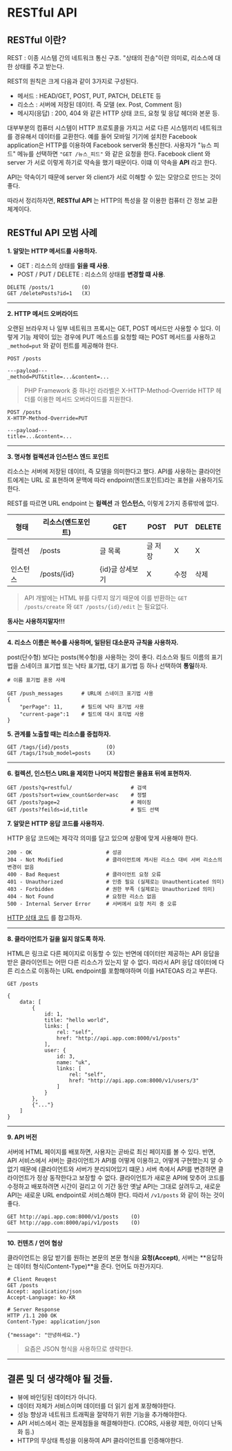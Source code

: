 # RESTful API

## RESTful 이란?

REST : 이종 시스템 간의 네트워크 통신 구조. "상태의 전송"이란 의미로, 리소스에 대한 상태를 주고 받는다.

REST의 원칙은 크게 다음과 같이 3가지로 구성된다.
- 메서드 : HEAD/GET, POST, PUT, PATCH, DELETE 등
- 리소스 : 서버에 저장된 데이터. 즉 모델 (ex. Post, Comment 등)
- 메시지(응답) : 200, 404 와 같은 HTTP 상태 코드, 요청 및 응답 헤더와 본문 등.

대부부분의 컴퓨터 시스템이 HTTP 프로토콜을 가지고 서로 다른 시스템끼리 네트워크를 경유해서 데이터를 교환한다. 예를 들어 모바일 기기에 설치한 Facebook application은 HTTP를 이용하여 Facebook server와 통신한다. 사용자가 "뉴스 피드" 메뉴를 선택하면 `"GET /뉴스_피드"` 와 같은 요청을 한다. Facebook client 와 server 가 서로 이렇게 하기로 약속을 했기 때문이다. 이떄 이 약속을 **API** 라고 한다. 

API는 약속이기 때문에 server 와 client가 서로 이해할 수 있는 모양으로 만드는 것이 좋다.

따라서 정리하자면, **RESTful API** 는 HTTP의 특성을 잘 이용한 컴퓨터 간 정보 교환 체계이다.

## RESTful API 모범 사례

**1. 알맞는 HTTP 메서드를 사용하자.**

- GET : 리소스의 상태를 **읽을 때 사용**.
- POST / PUT / DELETE : 리소스의 상태를 **변경할 떄 사용**.

~~~
DELETE /posts/1         (O)
GET /deletePosts?id=1   (X) 
~~~

---------------------------------------

**2. HTTP 메서드 오버라이드**

오랜된 브라우저 나 일부 네트워크 프록시는 GET, POST 메서드만 사용할 수 있다. 이렇게 기능 제약이 있는 경우에 PUT 메소드를 요청할 때는 POST 메서드를 사용하고 `_method=put` 와 같이 힌트를 제공해야 한다.

~~~
POST /posts

---payload---
_method=PUT&title=...&content=...
~~~

> PHP Framework 중 하나인 라라벨은 X-HTTP-Method-Override HTTP 헤더를 이용한 메서드 오버라이드를 지원한다.
~~~
POST /posts
X-HTTP-Method-Override=PUT

---payload---
title=...&content=...
~~~

---------------------------------------

**3. 명사형 컬렉션과 인스턴스 엔드 포인트**

리소스는 서버에 저장된 데이터, 즉 모델을 의미한다고 했다. API를 사용하는 클라이언트에게는 URL 로 표현하며 문맥에 따라 endpoint(엔드포인트)라는 표현을 사용하기도 한다.

REST를 따르면 URL endpoint 는 **컬렉션** 과 **인스턴스**, 이렇게 2가지 종류밖에 없다.

|  <center>형태</center> |  <center>리소스(엔드포인트)</center> |  <center>GET</center> |  <center>POST</center> |  <center>PUT</center> |  <center>DELETE</center> |
|:--------|:--------|:--------|:--------|:--------|:--------|
| 컬렉션 | /posts | 글 목록 | 글 저장 | X | X |
| 인스턴스 | /posts/{id} | {id}글 상세보기 | X | 수정 | 삭제 |

> API 개발에는 HTML 뷰를 다루지 않기 때문에 이를 반환하는 `GET /posts/create` 와 `GET /posts/{id}/edit` 는 필요없다.

**동사는 사용하지말자!!!** 

---------------------------------------

**4. 리소스 이름은 복수를 사용하며, 일돤된 대소문자 규칙을 사용하자.**

post(단수형) 보다는 posts(복수형)을 사용하는 것이 좋다. 리소스와 필드 이름의 표기법을 스네이크 표기법 또는 낙타 표기법, 대기 표기법 등 하나 선택하여 **통일**하자.

~~~
# 이름 표기법 혼용 사례

GET /push_messages      # URL에 스네이크 표기법 사용
{
    "perPage": 11,      # 필드에 낙타 표기법 사용
    "current-page":1    # 필드에 대시 표긱법 사용
}
~~~

**5. 관계를 노출할 때는 리소스를 중첩하자.**

~~~
GET /tags/{id}/posts            (O)
GET /tags/1?sub_model=posts     (X)
~~~

---------------------------------------

**6. 컬렉션, 인스턴스 URL을 제외한 나머지 복잡함은 물음표 뒤에 표현하자.**

~~~
GET /posts?q=restful/                   # 검색
GET /posts?sort=view_count&order=asc    # 정렬
GET /posts?page=2                       # 페이징
GET /posts?feilds=id,title              # 필드 선택
~~~

**7. 알맞은 HTTP 응답 코드를 사용하자.**

HTTP 응답 코드에는 제각각 의미를 담고 있으며 상황에 맞게 사용해야 한다.

~~~
200 - OK                        # 성공
304 - Not Modified              # 클라이언트에 캐시된 리소스 대비 서버 리소스의 변경이 없음
400 - Bad Request               # 클라이언트 요청 오류
401 - Unauthorized              # 인증 필요 (실제로는 Unauthenticated 의미)
403 - Forbidden                 # 권한 부족 (실제로는 Unauthorized 의미)
404 - Not Found                 # 요청한 리소스 없음
500 - Internal Server Error     # 서버에서 요청 처리 중 오류
~~~
[HTTP 상태 코드](https://ko.wikipedia.org/wiki/HTTP_%EC%83%81%ED%83%9C_%EC%BD%94%EB%93%9C) 를 참고하자.

---------------------------------------

**8. 클라이언트가 길을 잃지 않도록 하자.**

HTML은 링크로 다른 페이지로 이동할 수 있는 반면에 데이터만 제공하는 API 응답을 받은 클라이언트는 어떤 다른 리소스가 있는지 알 수 없다. 따라서 API 응답 데이터에 다른 리소스로 이동하는 URL endpoint를 포함해야하며 이를 HATEOAS 라고 부른다.

~~~
GET /posts

{
    data: [
        {
            id: 1,
            title: "hello world",
            links: [
                rel: "self",
                href: "http://api.app.com:8000/v1/posts"
            ],
            user: {
                id: 3,
                name: "uk",
                links: [
                    rel: "self",
                    href: "http://api.app.com:8000/v1/users/3"
                ]
            }
        },
        {"..."}
    ]
}
~~~

---------------------------------------

**9. API 버전**

서버에 HTML 페이지를 배포하면, 사용자는 곧바로 최신 페이지를 볼 수 있다. 반면, API 서비스에서 서버는 클라이언트가 API를 어떻게 이용하고, 어떻게 구현했는지 알 수 없기 때문에 (클라이언트와 서버가 분리되어있기 떄문.) 서버 측에서 API를 변경하면 클라이언트가 정상 동작한다고 보장할 수 없다. 클라이언트가 새로운 API에 맞추어 코드를 수정하고 배포하려면 시간이 걸리고 이 기간 동안 옛날 API는 그대로 살려두고, 새로운 API는 새로운 URL endpoint로 서비스해야 한다. 따라서 `/v1/posts` 와 같이 하는 것이 좋다.

~~~
GET http://api.app.com:8000/v1/posts    (O)
GET http://app.com:8000/api/v1/posts    (O)
~~~

---------------------------------------

**10. 컨텐츠 / 언어 협상**

클라이언트는 응답 받기를 원하는 본문의 본문 형식을 **요청(Accept)**, 서버는 **응답하는 데이터 형식(Content-Type)**을 준다. 언어도 마찬가지다.

~~~
# Client Reuqest
GET /posts
Accept: application/json
Accept-Language: ko-KR

# Server Response
HTTP /1.1 200 OK
Content-Type: application/json

{"message": "안녕하세요."}
~~~

> 요즘은 JSON 형식을 사용하므로 생략한다.

---------------------------------------

## 결론 및 더 생갹해야 될 것들.
- 뷰에 바인딩된 데이터가 아니다.
- 데이터 자체가 서비스이며 데이터를 더 읽기 쉽게 포장해야한다.
- 성능 향상과 네트워크 트래픽을 절약하기 위한 기능을 추가해야한다.
- API 서비스에서 겪는 문제점들을 해결해야한다. (CORS, 사용량 제한, 아이디 난독화 등.)
- HTTP의 무상태 특성을 이용하여 API 클라이언트를 인증해야한다.

